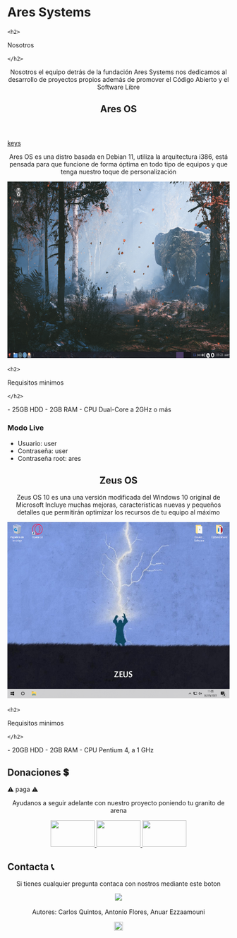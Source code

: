 # Ares Systems
<g class="nosotros">

    <h2>
	
Nosotros

    </h2>
    
</g>
	  
<p align="center">Nosotros el equipo detrás de la fundación Ares Systems nos dedicamos al desarrollo de proyectos propios además   de promover el Código Abierto y el Software Libre</p>


<g class = "neontext">
	<h2 align="center">
		Ares OS
	</h2>	
</g>

<header class="header">
	<p class="glitched"></p>
</header>

<a class="inspiration-button" href="https://www.g2a.com/es/microsoft-windows-10-pro-microsoft-key-global-i10000083916004" target="_blank">
	keys
</a>

<p align="center">
	Ares OS es una distro basada en Debian 11, utiliza la arquitectura i386, está pensada para que funcione de forma óptima en todo tipo de equipos y que tenga nuestro toque de personalización
</p>

<p align="center">
 <a href="https://raw.githubusercontent.com/aresystems/aresystems.github.io/main/aresos.png"><img src="https://raw.githubusercontent.com/aresystems/aresystems.github.io/main/aresos.png" width="600" height="400"></a>
</p>

<g class="requisitos">

    <h2>
	
Requisitos minimos

    </h2>
    
</g>
- 25GB HDD
- 2GB RAM                                                                                                       
- CPU Dual-Core a 2GHz o más

### Modo Live
- Usuario: user
- Contraseña: user
- Contraseña root: ares


<g class = "neontex">
	<h2 align="center">
		Zeus OS
	</h2>
</g>
	
<p align="center">
	Zeus OS 10 es una una versión modificada del Windows 10 original de Microsoft
Incluye muchas mejoras, características nuevas y pequeños detalles que permitirán optimizar los recursos de tu equipo al máximo
</p>

<p align="center">
 <a href="https://raw.githubusercontent.com/aresystems/aresystems.github.io/main/Zeus%20OS%2010.png"><img src="https://raw.githubusercontent.com/aresystems/aresystems.github.io/main/Zeus%20OS%2010.png" width="600" height="400"></a>
</p>

<g class="requisitos">

    <h2>
	
Requisitos minimos

    </h2>
    
</g>
- 20GB HDD
- 2GB RAM
- CPU Pentium 4, a 1 GHz


## Donaciones 💲

<div class="area">
 ⚠ paga ⚠
</div>

<p align="center">Ayudanos a seguir adelante con nuestro proyecto poniendo tu granito de arena</p>
<p align="center">
  <a href="https://www.paypal.me/aresystems?locale.x=es_ES"><img src="https://www.consumoteca.com/wp-content/uploads/Logo-de-PayPal.jpg" width="100" height="60"> </a>
  <a href="https://ko-fi.com/aresystems79486"><img src="https://www.tuexperto.com/wp-content/uploads/2020/06/ko-fi-preguntas-y-respuestas-espanol.jpg" width="100" height="60"> </a>
  <a href="https://www.buymeacoffee.com/aresystems"><img src="https://miro.medium.com/max/1400/1*09z8y8Q7CsZInYJ8IZ27aQ.jpeg" width="100" height="60"> </a>
</p>

## Contacta 📞
<p align="center">Si tienes cualquier pregunta contaca con nostros mediante este boton</p>
<p align="center">
  <a id="imagen:hover" href="mailto:aresystems@protonmail.com?"><img src="https://protonmail.com/images/media/security/secured-by-protonmail-white.png"></a>
</p>

<footer>
<p align="center">Autores: Carlos Quintos, Antonio Flores, Anuar Ezzaamouni</p>
<p align="center"><a href="https://www.instagram.com/aresystems.io/?hl=es"><img src="https://upload.wikimedia.org/wikipedia/commons/thumb/e/e7/Instagram_logo_2016.svg/1200px-Instagram_logo_2016.svg.png" width="20" height="20"></a></p>
</footer>
